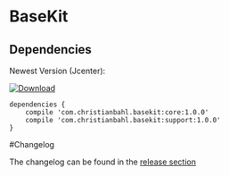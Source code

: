 # BaseKit

## Dependencies
Newest Version (Jcenter):

[ ![Download](https://api.bintray.com/packages/bodo1981/maven/basekit/images/download.svg) ](https://bintray.com/bodo1981/maven/basekit/_latestVersion)

    dependencies {
        compile 'com.christianbahl.basekit:core:1.0.0'
        compile 'com.christianbahl.basekit:support:1.0.0'
    }

#Changelog

The changelog can be found in the [release section](https://github.com/Bodo1981/basekit/releases)
